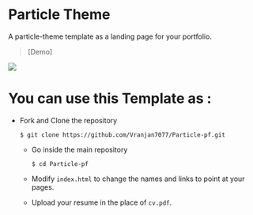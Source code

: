 # Particle Theme 
A particle-theme template as a landing page for your portfolio.

> [Demo]

<img src="particle_demo/particle_demo.png"/>

# You can use this Template as :
- Fork and Clone the repository

    ```
    $ git clone https://github.com/Vranjan7077/Particle-pf.git
    ```
 
  - Go inside the main repository
  
    ```
    $ cd Particle-pf
    ```
    
  - Modify `index.html` to change the names and links to point at your pages.
  
  - Upload your resume in the place of `cv.pdf`.

